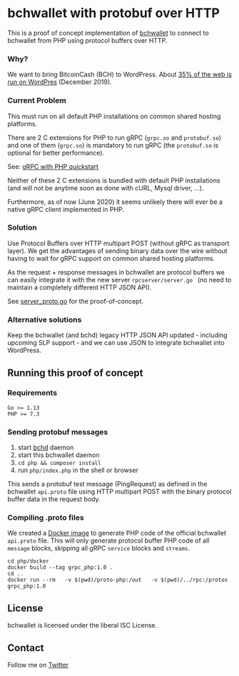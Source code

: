 bchwallet with protobuf over HTTP
=========
This is a proof of concept implementation of [bchwallet](https://github.com/gcash/bchwallet)
to connect to bchwallet from PHP using protocol buffers over HTTP.


### Why?
We want to bring BitcoinCash (BCH) to WordPress. About [35% of the web is run on WordPres](https://digital.com/blog/wordpress-stats/) (December 2019).

### Current Problem
This must run on all default PHP installations on common shared hosting platforms.


There are 2 C extensions for PHP to run gRPC (`grpc.so` and `protobuf.so`) and one of them (`grpc.so`) is mandatory to run
gRPC (the `protobuf.so` is optional for better performance).

See: [gRPC with PHP quickstart](https://grpc.io/docs/languages/php/quickstart/#build-and-install-grpc-php-extension)

Neither of these 2 C extensions is bundled with default PHP installations (and will not be anytime soon as done with cURL, Mysql driver, ...).

Furthermore, as of now (June 2020) it seems unlikely there will ever be a native gRPC client implemented in PHP.


### Solution
Use Protocol Buffers over HTTP multipart POST (without gRPC as transport layer).
We get the advantages of sending binary data over the wire without having to wait
for gRPC support on common shared hosting platforms.

As the request + response messages in bchwallet are protocol buffers we can easily integrate
it with the new server `rpcserver/server.go ` (no need to maintain a completely different HTTP JSON API).

See [server_proto.go](rpc/legacyrpc/server_proto.go) for the proof-of-concept.

### Alternative solutions
Keep the bchwallet (and bchd) legacy HTTP JSON API updated - including upcoming SLP support -
and we can use JSON to integrate bchwallet into WordPress.


## Running this proof of concept

### Requirements
```
Go >= 1.13
PHP >= 7.3
```

### Sending protobuf messages
1. start [bchd](https://github.com/gcash/bchd) daemon
2. start this bchwallet daemon
3. `cd php && composer install`
3. run `php/index.php` in the shell or browser

This sends a protobuf test message (PingRequest) as defined in the bchwallet `api.proto` file using 
HTTP multipart POST with the binary protocol buffer data in the request body.

### Compiling .proto files

We created a [Docker image](/php/docker) to generate PHP code of the official bchwallet `api.proto` file.
This will only generate protocol buffer PHP code of all `message` blocks, skipping all gRPC 
`service` blocks and `streams`.

```
cd php/docker
docker build --tag grpc_php:1.0 .
cd ..
docker run --rm   -v $(pwd)/proto-php:/out   -v $(pwd)/../rpc:/protos   grpc_php:1.0
```


## License

bchwallet is licensed under the liberal ISC License.


## Contact
Follow me on [Twitter](https://twitter.com/ekliptor)